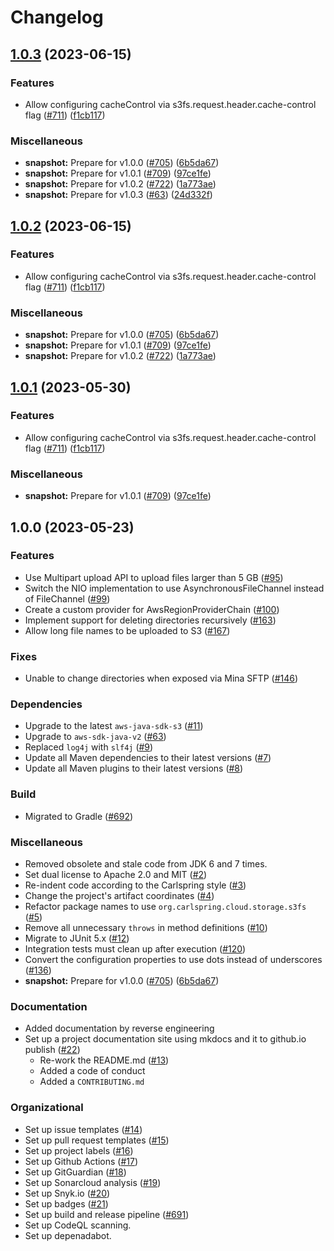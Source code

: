 # Changelog

## [1.0.3](https://github.com/steve-todorov/s3fs-nio-release/compare/v1.0.3-SNAPSHOT...v1.0.3) (2023-06-15)


### Features

* Allow configuring cacheControl via s3fs.request.header.cache-control flag ([#711](https://github.com/steve-todorov/s3fs-nio-release/issues/711)) ([f1cb117](https://github.com/steve-todorov/s3fs-nio-release/commit/f1cb1170a824b879228eda3fb1cdfbf5d322b8d2))


### Miscellaneous

* **snapshot:** Prepare for v1.0.0 ([#705](https://github.com/steve-todorov/s3fs-nio-release/issues/705)) ([6b5da67](https://github.com/steve-todorov/s3fs-nio-release/commit/6b5da67b00007289a9b0cae33e6f7ef0cc2aff1a))
* **snapshot:** Prepare for v1.0.1 ([#709](https://github.com/steve-todorov/s3fs-nio-release/issues/709)) ([97ce1fe](https://github.com/steve-todorov/s3fs-nio-release/commit/97ce1fe384cce3c77d2fe05c3dad1a88d1b8c5d2))
* **snapshot:** Prepare for v1.0.2 ([#722](https://github.com/steve-todorov/s3fs-nio-release/issues/722)) ([1a773ae](https://github.com/steve-todorov/s3fs-nio-release/commit/1a773ae98f78dc1c3af1aec1311d66e9590d0a38))
* **snapshot:** Prepare for v1.0.3 ([#63](https://github.com/steve-todorov/s3fs-nio-release/issues/63)) ([24d332f](https://github.com/steve-todorov/s3fs-nio-release/commit/24d332f60c461b59b74a75b53956288042ec1310))

## [1.0.2](https://github.com/steve-todorov/s3fs-nio-release/compare/v1.0.2-SNAPSHOT...v1.0.2) (2023-06-15)


### Features

* Allow configuring cacheControl via s3fs.request.header.cache-control flag ([#711](https://github.com/steve-todorov/s3fs-nio-release/issues/711)) ([f1cb117](https://github.com/steve-todorov/s3fs-nio-release/commit/f1cb1170a824b879228eda3fb1cdfbf5d322b8d2))


### Miscellaneous

* **snapshot:** Prepare for v1.0.0 ([#705](https://github.com/steve-todorov/s3fs-nio-release/issues/705)) ([6b5da67](https://github.com/steve-todorov/s3fs-nio-release/commit/6b5da67b00007289a9b0cae33e6f7ef0cc2aff1a))
* **snapshot:** Prepare for v1.0.1 ([#709](https://github.com/steve-todorov/s3fs-nio-release/issues/709)) ([97ce1fe](https://github.com/steve-todorov/s3fs-nio-release/commit/97ce1fe384cce3c77d2fe05c3dad1a88d1b8c5d2))
* **snapshot:** Prepare for v1.0.2 ([#722](https://github.com/steve-todorov/s3fs-nio-release/issues/722)) ([1a773ae](https://github.com/steve-todorov/s3fs-nio-release/commit/1a773ae98f78dc1c3af1aec1311d66e9590d0a38))

## [1.0.1](https://github.com/carlspring/s3fs-nio/compare/v1.0.0...v1.0.1) (2023-05-30)

### Features

* Allow configuring cacheControl via s3fs.request.header.cache-control flag ([#711](https://github.com/carlspring/s3fs-nio/issues/711)) ([f1cb117](https://github.com/carlspring/s3fs-nio/commit/f1cb1170a824b879228eda3fb1cdfbf5d322b8d2))

### Miscellaneous

* **snapshot:** Prepare for v1.0.1 ([#709](https://github.com/carlspring/s3fs-nio/issues/709)) ([97ce1fe](https://github.com/carlspring/s3fs-nio/commit/97ce1fe384cce3c77d2fe05c3dad1a88d1b8c5d2))


## 1.0.0 (2023-05-23)


### Features

* Use Multipart upload API to upload files larger than 5 GB ([#95](https://github.com/carlspring/s3fs-nio/issues/95))
* Switch the NIO implementation to use AsynchronousFileChannel instead of FileChannel ([#99](https://github.com/carlspring/s3fs-nio/issues/99))
* Create a custom provider for AwsRegionProviderChain ([#100](https://github.com/carlspring/s3fs-nio/issues/100))
* Implement support for deleting directories recursively ([#163](https://github.com/carlspring/s3fs-nio/issues/163))
* Allow long file names to be uploaded to S3 ([#167](https://github.com/carlspring/s3fs-nio/issues/167))

### Fixes

* Unable to change directories when exposed via Mina SFTP ([#146](https://github.com/carlspring/s3fs-nio/issues/146))

### Dependencies

* Upgrade to the latest `aws-java-sdk-s3` ([#11](https://github.com/carlspring/s3fs-nio/issues/11))
* Upgrade to `aws-sdk-java-v2` ([#63](https://github.com/carlspring/s3fs-nio/issues/63))
* Replaced `log4j` with `slf4j` ([#9](https://github.com/carlspring/s3fs-nio/issues/9))
* Update all Maven dependencies to their latest versions ([#7](https://github.com/carlspring/s3fs-nio/issues/7))
* Update all Maven plugins to their latest versions ([#8](https://github.com/carlspring/s3fs-nio/issues/8))

### Build

* Migrated to Gradle ([#692](https://github.com/carlspring/s3fs-nio/issues/692))

### Miscellaneous

* Removed obsolete and stale code from JDK 6 and 7 times.
* Set dual license to Apache 2.0 and MIT ([#2](https://github.com/carlspring/s3fs-nio/issues/2))
* Re-indent code according to the Carlspring style ([#3](https://github.com/carlspring/s3fs-nio/issues/3))
* Change the project's artifact coordinates ([#4](https://github.com/carlspring/s3fs-nio/issues/4))
* Refactor package names to use `org.carlspring.cloud.storage.s3fs` ([#5](https://github.com/carlspring/s3fs-nio/issues/5))
* Remove all unnecessary `throws` in method definitions ([#10](https://github.com/carlspring/s3fs-nio/issues/10))
* Migrate to JUnit 5.x ([#12](https://github.com/carlspring/s3fs-nio/issues/12))
* Integration tests must clean up after execution ([#120](https://github.com/carlspring/s3fs-nio/issues/120))
* Convert the configuration properties to use dots instead of underscores ([#136](https://github.com/carlspring/s3fs-nio/issues/136))
* **snapshot:** Prepare for v1.0.0 ([#705](https://github.com/carlspring/s3fs-nio/issues/705)) ([6b5da67](https://github.com/carlspring/s3fs-nio/commit/6b5da67b00007289a9b0cae33e6f7ef0cc2aff1a))

### Documentation

* Added documentation by reverse engineering
* Set up a project documentation site using mkdocs and it to github.io publish ([#22](https://github.com/carlspring/s3fs-nio/issues/22))
    * Re-work the README.md ([#13](https://github.com/carlspring/s3fs-nio/issues/13))
    * Added a code of conduct
    * Added a `CONTRIBUTING.md`

### Organizational

* Set up issue templates ([#14](https://github.com/carlspring/s3fs-nio/issues/14))
* Set up pull request templates ([#15](https://github.com/carlspring/s3fs-nio/issues/15))
* Set up project labels ([#16](https://github.com/carlspring/s3fs-nio/issues/16))
* Set up Github Actions ([#17](https://github.com/carlspring/s3fs-nio/issues/17))
* Set up GitGuardian ([#18](https://github.com/carlspring/s3fs-nio/issues/18))
* Set up Sonarcloud analysis ([#19](https://github.com/carlspring/s3fs-nio/issues/19))
* Set up Snyk.io ([#20](https://github.com/carlspring/s3fs-nio/issues/20))
* Set up badges ([#21](https://github.com/carlspring/s3fs-nio/issues/21))
* Set up build and release pipeline ([#691](https://github.com/carlspring/s3fs-nio/issues/691))
* Set up CodeQL scanning.
* Set up depenadabot.

